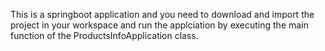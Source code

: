 This is a springboot application and you need to download and import the project in your workspace and
run the applciation by executing the main function of the ProductsInfoApplication class.

